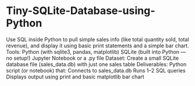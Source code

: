 # Tiny-SQLite-Database-using-Python
Use SQL inside Python to pull simple sales info (like total quantity sold, total revenue), and display it using basic print statements and a simple bar chart. Tools: Python (with sqlite3, pandas, matplotlib) SQLite (built into Python — no setup!) Jupyter Notebook or a .py file Dataset: Create a small SQLite database file (sales_data.db) with just one sales table Deliverables: Python script (or notebook) that: Connects to sales_data.db Runs 1–2 SQL queries Displays output using print and basic matplotlib bar chart
